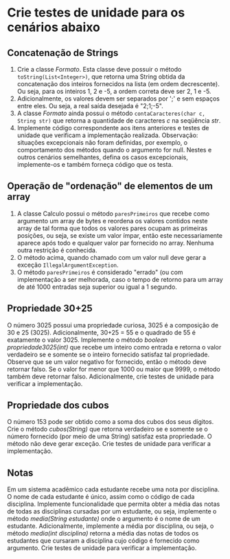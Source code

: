 # Crie testes de unidade para os cenários abaixo #

## Concatenação de Strings ##
  1. Crie a classe _Formato_. Esta classe deve possuir o método `toString(List<Integer>)`, que retorna uma String obtida da concatenação dos inteiros fornecidos na lista (em ordem decrescente). Ou seja, para os inteiros 1, 2 e -5, a ordem correta deve ser 2, 1 e -5.
  1. Adicionalmente, os valores devem ser separados por ';' e sem espaços entre eles. Ou seja, a real saída desejada é "2;1;-5".
  1. A classe _Formato_ ainda possui o método `contaCaracteres(char c, String str)` que retorna a quantidade de caracteres _c_ na seqüência _str_.
  1. Implemente código correspondente aos itens anteriores e testes de unidade que verificam a implementação realizada. Observação: situações excepcionais não foram definidas, por exemplo, o comportamento dos métodos quando o argumento for null. Nestes e outros cenários semelhantes, defina os casos excepcionais, implemente-os e também forneça código que os testa.

## Operação de "ordenação" de elementos de um array ##
  1. A classe Calculo possui o método `paresPrimeiros` que recebe como argumento um array de bytes e reordena os valores contidos neste array de tal forma que todos os valores pares ocupam as primeiras posições, ou seja, se existe um valor ímpar, então este necessariamente aparece após todo e qualquer valor par fornecido no array. Nenhuma outra restrição é conhecida.
  1. O método acima, quando chamado com um valor null deve gerar a exceção `IllegalArgumentException`.
  1. O método `paresPrimeiros` é considerado "errado" (ou com implementação a ser melhorada, caso o tempo de retorno para um array de até 1000 entradas seja superior ou igual a 1 segundo.

## Propriedade 30+25 ##
O número 3025 possui uma propriedade curiosa, 3025 é a composição de 30 e 25 (3025). Adicionalmente, 30+25 = 55 e o quadrado de 55 é exatamente o valor 3025. Implemente o método _boolean propriedade3025(int)_ que recebe um inteiro como entrada e retorna o valor verdadeiro se e somente se o inteiro fornecido satisfaz tal propriedade. Observe que se um valor negativo for fornecido, então o método deve retornar falso. Se o valor for menor que 1000 ou maior que 9999, o método também deve retornar falso. Adicionalmente, crie testes de unidade para verificar a implementação.

## Propriedade dos cubos ##
O número 153 pode ser obtido como a soma dos cubos dos seus dígitos. Crie o método _cubos(String)_ que retorna verdadeiro se e somente se o número fornecido (por meio de uma String) satisfaz esta propriedade. O método não deve gerar exceção. Crie testes de unidade para verificar a implementação.

## Notas ##
Em um sistema acadêmico cada estudante recebe uma nota por disciplina. O nome de cada estudante é único, assim como o código de cada disciplina. Implemente funcionalidade que permita obter a média das notas de todas as disciplinas cursadas por um estudante, ou seja, implemente o método _media(String estudante)_ onde o argumento é o nome de um estudante. Adicionalmente, implemente a média por disciplina, ou seja, o método _media(int disciplina)_ retorna a média das notas de todos os estudantes que cursaram a disciplina cujo código é fornecido como argumento. Crie testes de unidade para verificar a implementação.